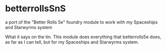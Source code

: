 # betterrollsSnS
a port of the "Better Rolls 5e" foundry module to work with my Spaceships and Starwyrms system

What it says on the tin. This module does everything that betterrolls5e does, as far as I can tell, but for my Spaceships and Starwyrms system. 
